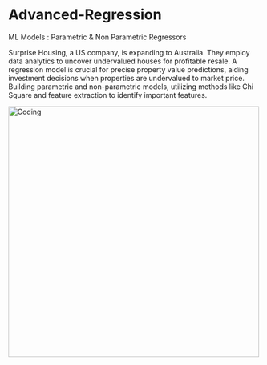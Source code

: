 # Advanced-Regression

ML Models : Parametric & Non Parametric Regressors 

Surprise Housing, a US company, is expanding to Australia. They employ data analytics to uncover undervalued houses for profitable resale. A regression model is crucial for precise property value predictions, aiding investment decisions when properties are undervalued to market price. Building parametric and non-parametric models, utilizing methods like Chi Square and feature extraction to identify important features. <br>

<img align="center" alt="Coding" width="500" src="https://www.incredimate.com/wp-content/uploads/2023/04/115.gif"> 
